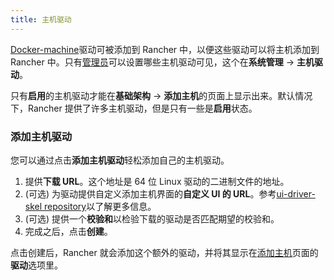 ```yaml
---
title: 主机驱动
---
```


[Docker-machine](https://docs.docker.com/machine/)驱动可被添加到 Rancher 中，以便这些驱动可以将主机添加到 Rancher 中。只有[管理员](/docs/rancher1/configuration/access-control/_index#管理员)可以设置哪些主机驱动可见，这个在**系统管理** -> **主机驱动**。

只有**启用**的主机驱动才能在**基础架构** -> **添加主机**的页面上显示出来。默认情况下，Rancher 提供了许多主机驱动，但是只有一些是**启用**状态。

### 添加主机驱动

您可以通过点击**添加主机驱动**轻松添加自己的主机驱动。

1. 提供**下载 URL**。这个地址是 64 位 Linux 驱动的二进制文件的地址。
2. (可选) 为驱动提供自定义添加主机界面的**自定义 UI 的 URL**。参考[ui-driver-skel repository](https://github.com/rancher/ui-driver-skel)以了解更多信息。
3. (可选) 提供一个**校验和**以检验下载的驱动是否匹配期望的校验和。
4. 完成之后，点击**创建**。

点击创建后，Rancher 就会添加这个额外的驱动，并将其显示在[添加主机](/docs/rancher1/infrastructure/hosts/other/_index)页面的**驱动**选项里。
